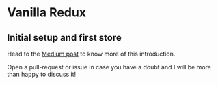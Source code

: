 # Vanilla Redux 

## Initial setup and first store

Head to the [Medium post](https://medium.com/@OBellon/why-is-redux-still-important-c02197583db4) to know more of this introduction.

Open a pull-request or issue in case you have a doubt and I will be more than happy to discuss it!